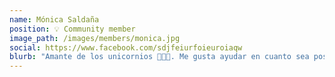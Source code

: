 ```yaml
---
name: Mónica Saldaña
position: 💡 Community member
image_path: /images/members/monica.jpg
social: https://www.facebook.com/sdjfeiurfoieuroiaqw
blurb: "Amante de los unicornios 🦄💕🦄. Me gusta ayudar en cuanto sea posible."
---
```

